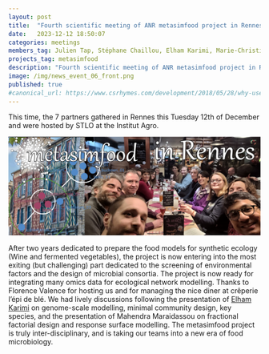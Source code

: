 ```yaml
---
layout: post
title:  "Fourth scientific meeting of ANR metasimfood project in Rennes"
date:   2023-12-12 18:50:07
categories: meetings
members_tag: Julien Tap, Stéphane Chaillou, Elham Karimi, Marie-Christine Champomier-Vergès, Nacer Mohellibi, Colin Tinsley, Alice Lima
projects_tag: metasimfood
description: "Fourth scientific meeting of ANR metasimfood project in Rennes"
image: /img/news_event_06_front.png
published: true
#canonical_url: https://www.csrhymes.com/development/2018/05/28/why-use-a-static-site-generator.html
---
```



This time, the 7 partners gathered in Rennes this Tuesday 12th of December and were hosted by STLO at the Institut Agro.


![](/img/news_event_06_front.png)

After two years dedicated to prepare the food models for synthetic ecology (Wine and fermented vegetables), the project is now entering into the most exiting (but challenging) part dedicated to the screening of environmental factors and the design of microbial consortia. The project is now ready for integrating many omics data for ecological network modelling. Thanks to Florence Valence for hosting us and for managing the nice diner at crêperie l’épi de blé. We had lively discussions following the presentation of [Elham Karimi](/team/elham-karimi/) on genome-scale modelling, minimal community design, key species, and the presentation of Mahendra Maraidassou on fractional factorial design and response surface modelling. The metasimfood project is truly inter-disciplinary, and is taking our teams into a new era of food microbiology.

